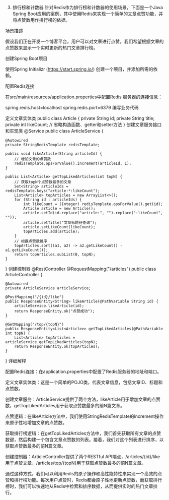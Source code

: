 



3. 排行榜和计数器
   针对Redis作为排行榜和计数器的使用场景，下面是一个Java Spring Boot应用的案例，其中使用Redis来实现一个简单的文章点赞功能，并将点赞数用作排行榜的依据。

场景描述

假设我们正在开发一个博客平台，用户可以对文章进行点赞。我们希望根据文章的点赞数来显示一个实时更新的热门文章排行榜。

创建Spring Boot项目

使用Spring Initializr (https://start.spring.io/) 创建一个项目，并添加所需的依赖。

配置Redis连接

在src/main/resources/application.properties中配置Redis 服务器的连接信息：

spring.redis.host=localhost
spring.redis.port=6379
编写业务代码

定义文章实体类
public class Article {
private String id;
private String title;
private int likeCount;
// 省略构造函数、getter和setter方法
}
创建文章服务接口和实现类
@Service
public class ArticleService {

    @Autowired
    private StringRedisTemplate redisTemplate;

    public void likeArticle(String articleId) {
        // 增加文章的点赞数
        redisTemplate.opsForValue().increment(articleId, 1);
    }

    public List<Article> getTopLikedArticles(int topN) {
        // 获取topN个点赞数最多的文章
        Set<String> articleIds = redisTemplate.keys("article:*:likeCount");
        List<Article> topArticles = new ArrayList<>();
        for (String id : articleIds) {
            int likeCount = (Integer) redisTemplate.opsForValue().get(id);
            Article article = new Article();
            article.setId(id.replace("article:", "").replace(":likeCount", ""));
            article.setTitle("文章标题待查询");
            article.setLikeCount(likeCount);
            topArticles.add(article);
        }
        // 根据点赞数排序
        topArticles.sort((a1, a2) -> a2.getLikeCount() - a1.getLikeCount());
        return topArticles.subList(0, topN);
    }
}
创建控制器
@RestController
@RequestMapping("/articles")
public class ArticleController {

    @Autowired
    private ArticleService articleService;

    @PostMapping("/{id}/like")
    public ResponseEntity<String> likeArticle(@PathVariable String id) {
        articleService.likeArticle(id);
        return ResponseEntity.ok("点赞成功");
    }

    @GetMapping("/top/{topN}")
    public ResponseEntity<List<Article>> getTopLikedArticles(@PathVariable int topN) {
        List<Article> topArticles = articleService.getTopLikedArticles(topN);
        return ResponseEntity.ok(topArticles);
    }
}
详细解释

配置Redis连接：在application.properties中配置了Redis服务器的地址和端口。

定义文章实体类：这是一个简单的POJO类，代表文章信息，包括文章ID、标题和点赞数。

创建文章服务：ArticleService提供了两个方法，likeArticle用于增加文章的点赞数，getTopLikedArticles用于获取点赞数最多的前N篇文章。

点赞逻辑：在likeArticle方法中，我们使用StringRedisTemplate的increment操作来原子性地增加文章的点赞数。

获取排行榜逻辑：在getTopLikedArticles方法中，我们首先获取所有文章的点赞数键，然后构建一个包含文章点赞数的列表。接着，我们对这个列表进行排序，以获取点赞数最多的前N篇文章。

创建控制器：ArticleController提供了两个RESTful API端点，/articles/{id}/like用于点赞文章，/articles/top/{topN}用于获取点赞数最多的前N篇文章。

通过这种方式，我们可以利用Redis的原子操作和高性能特性来实现一个高效的点赞和排行榜功能。每次用户点赞时，Redis都会原子性地更新点赞数，而获取排行榜时，我们可以快速地从Redis中检索和排序数据，从而提供实时的热门文章排行。


